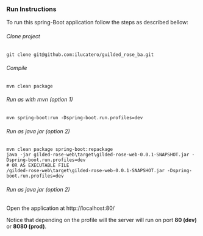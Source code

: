 ### Run Instructions

To run this spring-Boot application follow the steps as described bellow:

###### Clone project
```
git clone git@github.com:ilucatero/guilded_rose_ba.git
```


###### Compile
```
mvn clean package
```


###### Run as with mvn (option 1)
```
mvn spring-boot:run -Dspring-boot.run.profiles=dev
```

###### Run as java jar (option 2)
```
mvn clean package spring-boot:repackage 
java -jar gilded-rose-web\target\gilded-rose-web-0.0.1-SNAPSHOT.jar -Dspring-boot.run.profiles=dev
# OR AS EXECUTABLE FILE
/gilded-rose-web\target\gilded-rose-web-0.0.1-SNAPSHOT.jar -Dspring-boot.run.profiles=dev
```

###### Run as java jar (option 2)

Open the application at http://localhost:80/

Notice that depending on the profile will the server will run on port **80 (dev)** or **8080 (prod)**.